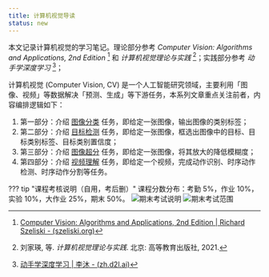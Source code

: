 ```yaml
---
title: 计算机视觉导读
status: new
---
```


本文记录计算机视觉的学习笔记。理论部分参考 *Computer Vision: Algorithms and Applications, 2nd Edition* [^cv-2nd] 和 *计算机视觉理论与实践* [^book]；实践部分参考 *动手学深度学习* [^d2l]；

[^cv-2nd]: [Computer Vision: Algorithms and Applications, 2nd Edition | Richard Szeliski - (szeliski.org)](https://szeliski.org/Book/)
[^book]: 刘家瑛, 等. *计算机视觉理论与实践*. 北京: 高等教育出版社, 2021.
[^d2l]: [动手学深度学习 | 李沐 - (zh.d2l.ai)](https://zh.d2l.ai/index.html)

计算机视觉 (Computer Vision, CV) 是一个人工智能研究领域，主要利用「图像、视频」等数据解决「预测、生成」等下游任务，本系列文章重点关注前者，内容编排逻辑如下：

1. 第一部分：介绍 [图像分类](./image-classification.md) 任务，即给定一张图像，输出图像的类别标签；
2. 第二部分：介绍 [目标检测](./object-detection.md) 任务，即给定一张图像，框选出图像中的目标、目标类别标签、目标类别置信度；
3. 第三部分：介绍 [图像超分](./image-super-resolution.md) 任务，即给定一张图像，将其放大的降低模糊度；
4. 第四部分：介绍 [视频理解](./video-understanding.md) 任务，即给定一个视频，完成动作识别、时序动作检测、时序动作分割等任务。

??? tip "课程考核说明（自用，考后删）"
    课程分数分布：考勤 5%，作业 10%，实验 10%，大作业 25%，期末 50%。
    ![期末考试说明](https://cdn.dwj601.cn/images/20250617102132151.png)
    ![期末考试范围](https://cdn.dwj601.cn/images/20250617102125731.png)
